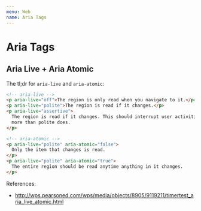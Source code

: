 ```yaml
---
menu: Web
name: Aria Tags
---
```


# Aria Tags

## Aria Live + Aria Atomic

The tl;dr for `aria-live` and `aria-atomic`:

```html
<!-- aria-live -->
<p aria-live="off">The region is only read when you navigate to it.</p>
<p aria-live="polite">The region is read if it changes.</p>
<p aria-live="assertive">
  The region is read if it changes. This should interrupt user activities a bit
  more than polite does.
</p>

<!-- aria-atomic -->
<p aria-live="polite" aria-atomic="false">
  Only the item that changes is read.
</p>
<p aria-live="polite" aria-atomic="true">
  The entire region should be read anytime anything in it changes.
</p>
```

References:

- http://wps.pearsoned.com/wps/media/objects/8905/9119211/timertest_aria_live_atomic.html
